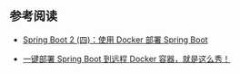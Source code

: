 







## 参考阅读

- [Spring Boot 2 (四)：使用 Docker 部署 Spring Boot](http://www.ityouknow.com/springboot/2018/03/19/spring-boot-docker.html)

- [一键部署 Spring Boot 到远程 Docker 容器，就是这么秀！](https://www.cnblogs.com/lenve/p/11434074.html)

